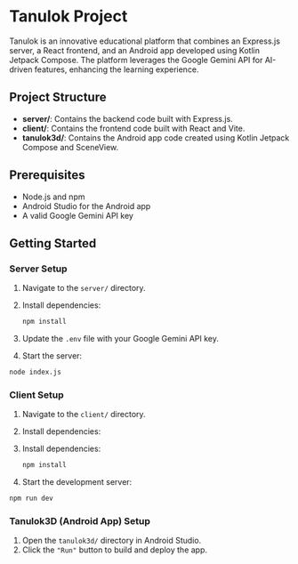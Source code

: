 # Tanulok Project

Tanulok is an innovative educational platform that combines an Express.js server, a React frontend, and an Android app developed using Kotlin Jetpack Compose. The platform leverages the Google Gemini API for AI-driven features, enhancing the learning experience.

## Project Structure

- **server/**: Contains the backend code built with Express.js.
- **client/**: Contains the frontend code built with React and Vite.
- **tanulok3d/**: Contains the Android app code created using Kotlin Jetpack Compose and SceneView.

## Prerequisites

- Node.js and npm
- Android Studio for the Android app
- A valid Google Gemini API key

## Getting Started

### Server Setup

1. Navigate to the `server/` directory.
2. Install dependencies:

   ```bash
   npm install
   ```

3. Update the `.env` file with your Google Gemini API key.
4. Start the server:

```bash
node index.js
```

### Client Setup

1. Navigate to the `client/` directory.
2. Install dependencies:

3. Install dependencies:

   ```bash
   npm install
   ```

4. Start the development server:

```bash
npm run dev
```

### Tanulok3D (Android App) Setup

1. Open the `tanulok3d/` directory in Android Studio.
2. Click the `"Run"` button to build and deploy the app.
